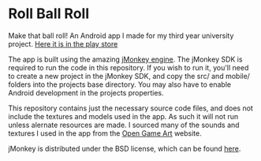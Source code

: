 Roll Ball Roll
==============

Make that ball roll! An Android app I made for my third year university project. [Here it is in the play store](https://play.google.com/store/apps/details?id=com.zwac035.finalprogram)

The app is built using the amazing [jMonkey engine](http://jmonkeyengine.org/). The jMonkey SDK is required to run the code in this repository. If you wish to run it, you'll need to create a new project in the jMonkey SDK, and copy the src/ and mobile/ folders into the projects base directory. You may also have to enable Android development in the projects properties.

This repository contains just the necessary source code files, and does not include the textures and models used in the app. As such it will not run unless alernate resources are made. I sourced many of the sounds and textures I used in the app from  the [Open Game Art](http://opengameart.org/) website.

jMonkey is distributed under the BSD license, which can be found [here](http://hub.jmonkeyengine.org/wiki/doku.php/bsd_license).
